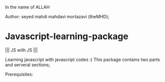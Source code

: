 ﻿In the name of ALLAH

Author: seyed mahdi mahdavi mortazavi (theMHD);
# Javascript-learning-package
||| JS with JS |||

Learning javascript with javascript codes :)
This package contains two parts and serveral sections;

Prerequisites:
